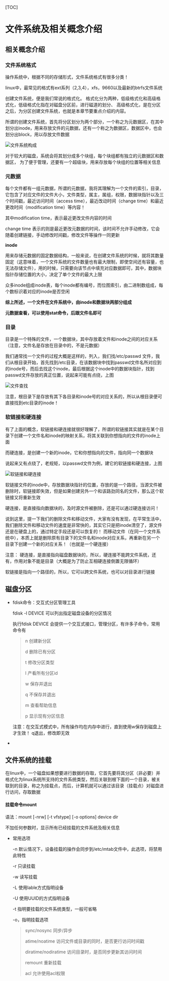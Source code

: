 [TOC]

# 文件系统及相关概念介绍

## 相关概念介绍

### 文件系统格式

操作系统中，根据不同的存储形式，文件系统格式有很多分类！

linux中，最常见的格式有ext系列（2,3,4），xfs，9660以及最新的btrfs文件系统

创建文件系统，便是我们常说的格式化。 格式化分为两种，低级格式化和高级格式化，低级格式化指在对磁盘分区前，进行磁道的划分、 高级格式化，是在分区之后，为分区创建文件系统，也就是本章节要重点介绍的内容。

所谓的创建文件系统，首先将分区划分为两个部分，一个称之为元数据区，在其中划分出inode，用来存放文件的元数据，还有一个称之为数据区，数据区中，也会划分出block，用以存放文件数据

![文件系统构成](F:\Users\tian\Pictures\linux图库\文件系统构成.png)

对于较大的磁盘，系统会将其划分成多个块组，每个块组都有独立的元数据区和数据区， 为了便于管理，还要有一个超级块，用来存放每个块组的位置等相关信息

### 元数据

每个文件都有一组元数据，所谓的元数据，我将其理解为一个文件的索引，目录， 它包含了对应文件的文件大小，文件类型，属主，属组，权限，数据块指针以及三个时间戳，最近访问时间（access time），最近改动时间（change time）和最近更改时间（modification time）等内容！

其中modification time，表示最近更改文件内容的时间

change time 表示的则是最近更改元数据的时间，该时间不允许手动修改，它会随着创建链接，手动修改时间戳，修改文件等操作一同更新

**inode**

用来存储元数据的固定数据结构，一般来说，在创建文件系统的时候，就将其数量固定（这意味着，一个文件系统的文件数量也有最大限制，即使空间还有容量，也无法存储文件），用的时候，只需要向该节点中填充对应数据即可，其中，数据块指针存储位置的大小，决定了单个文件的最大上限

众多inode组成inode表，每个inode都有编号，而位图索引，由二进制数组成，每个数标识着对应的inode是否空闲

**综上所述，一个文件在文件系统中，由inode和数据块两部分组成**

**元数据查看，可以使用stat命令，后跟文件名即可**

### 目录

目录是一个特殊的文件，一个数据块，其中存放着文件和inode之间的对应关系（注意，文件名是存放在目录中的，不是元数据）

我们通常找一个文件的过程大概是这样的，列入，我们找/etc/passwd 文件，我们从根目录开始，首先找到/etc目录，在该数据块中找到passwd文件名所对应到的inode号，而后去找这个inode，最后根据这个inode中的数据块指针，找到passwd文件存放的真正位置，说起来可能有点绕，上图

![文件查找](F:\Users\tian\Pictures\linux图库\文件查找.png)

注意，根目录下是存放有其下各目录和inode号的对应关系的，所以从根目录便可直接找到etc目录的inode！

### 软链接和硬连接

有了上面的概念，软链接和硬连接就很好理解了，所谓的软链接其实就是在某个目录下创建一个文件名和inode的映射关系，将其关联到你想指向的文件的inode上面

而硬连接，是创建一个新的inode，它和你想指向的文件，指向同一个数据块

说起来又有点绕了，老规矩，以passwd文件为例，建它的软链接和硬连接，上图

![软链接和硬连接](F:\Users\tian\Pictures\linux图库\软链接和硬连接.png)

软链接文件的inode中，存放数据块指针的位置，存放的是一个路径，当源文件被删除时，软链接即失效，但是如果创建另外一个和该路劲同名的文件，那么这个软链接又将重新生效

硬连接，是直接指向数据块的，及时源文件被删除，还是可以通过硬连接访问！

说到这里，提一下我们的删除文件和移动文件，大家有没有发现，在平常生活中，我们删除文件和移动文件的速度是非常快的，其实它只是把inode清空了，源文件还是在硬盘上的，通过特定手段还是可以恢复的！ 而移动文件（在同一个文件系统中），本质上就是删除原有目录下的文件名和inode对应关系，再重新在另一个目录下创建一个新的对应关系！（也就是一个硬连接）

注意： 硬连接，是直接指向磁盘数据块的，所以，硬连接不能跨文件系统，还有，作用对象不能是目录（大概是为了防止互相硬连接倒置无限循环）

软链接是指向一个路径的，所以，它可以跨文件系统，也可以对目录进行链接

## 磁盘分区

* fdisk命令：交互式分区管理工具

  fdisk -l DEVICE 可以列出指定磁盘设备的分区情况

  执行fdisk DEVICE 会提供一个交互式接口，管理分区，有许多子命令，常用命令有

  > n	创建新分区
  >
  > d	删除已有分区
  >
  > t	修改分区类型
  >
  > l	产看所有分区id
  >
  > w	保存并退出
  >
  > q	不保存并退出
  >
  > m	查看帮助信息
  >
  > p	显示现有分区信息

  注意：在交互式模式中，所有操作均在内存中进行，直到使用w保存到磁盘上才生效！ q退出，修改即无效

* 

## 文件系统的挂载

在linux中，一个磁盘如果想要进行数据的存取，它首先要将其分区（非必要）并格式化为linux系统所支持的文件系统类型，然后关联到根下面的一个目录，被关联到的目录，称之为挂载点，而后，计算机就可以通过该目录（挂载点）对磁盘进行访问，存取数据

#### 挂载命令mount

语法：mount [-nrw] [-t vfstype] [-o options]  device dir

不加任何参数时，显示所有已经挂载的文件系统及相关信息

* 常用选项

  -n 默认情况下，设备挂载的操作会同步到/etc/mtab文件中，此选项，将禁用此特性

  -r 只读挂载

  -w 读写挂载

  -L 使用lable方式指明设备

  -U 使用UUID的方式指明设备

  -t 指明要挂载的文件系统类型，一般可省略

  -o，指明挂载选项

  > sync/nosync    同步/异步
  >
  > atime/noatime    访问文件或目录的同时，是否更行访问时间戳
  >
  > diratime/nodiratime        访问目录时，是否同步更新其访问时间
  >
  > remount            重新挂载
  >
  > acl     允许使用acl权限